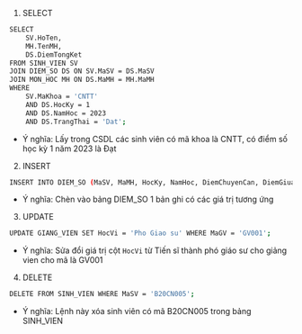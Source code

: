 1. SELECT

```bash
SELECT
    SV.HoTen,
    MH.TenMH,
    DS.DiemTongKet
FROM SINH_VIEN SV
JOIN DIEM_SO DS ON SV.MaSV = DS.MaSV
JOIN MON_HOC MH ON DS.MaMH = MH.MaMH
WHERE
    SV.MaKhoa = 'CNTT'
    AND DS.HocKy = 1
    AND DS.NamHoc = 2023
    AND DS.TrangThai = 'Dat';

```

- Ý nghĩa: Lấy trong CSDL các sinh viên có mã khoa là CNTT, có điểm số học kỳ 1 năm 2023 là Đạt

2. INSERT

```bash
INSERT INTO DIEM_SO (MaSV, MaMH, HocKy, NamHoc, DiemChuyenCan, DiemGiuaKy, DiemCuoiKy, DiemTongKet, TrangThai) VALUES ('B23CN020', 'CSDL01', 1, '2023', 10, 9.0, 9.0, 9.0, 'Dat');
```

- Ý nghĩa: Chèn vào bảng DIEM_SO 1 bản ghi có các giá trị tương ứng

3. UPDATE

```bash
UPDATE GIANG_VIEN SET HocVi = 'Pho Giao su' WHERE MaGV = 'GV001';
```

- Ý nghĩa: Sửa đổi giá trị cột `HocVi` từ Tiến sĩ thành phó giáo sư cho giảng vien cho mã là GV001

4. DELETE

```bash
DELETE FROM SINH_VIEN WHERE MaSV = 'B20CN005';
```

- Ý nghĩa: Lệnh này xóa sinh viên có mã B20CN005 trong bảng SINH_VIEN
